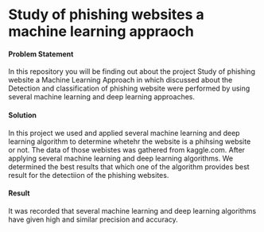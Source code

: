 # Study of phishing websites a machine learning appraoch

#### Problem Statement
In this repository you will be finding out about the project Study of phishing website a Machine Learning Approach in which discussed about the Detection and classification of phishing website were performed by using several machine learning and deep learning approaches.

#### Solution
In this project we used and applied several machine learning and deep learning algorithm to determine whetehr the website is a phihsing website or not. The data of those webistes was gathered from kaggle.com. After applying several machine learning and deep learning algorithms. We determined the best results that which one of the algorithm provides best result for the detectiion of the phishing websites.

#### Result 
It was recorded that several machine learning and deep learning algorithms have given high and similar precision and accuracy. 
